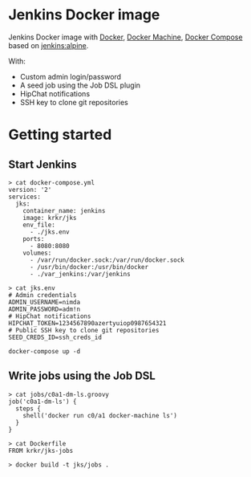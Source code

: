 # Jenkins Docker image

Jenkins Docker image with [Docker](https://docs.docker.com), [Docker Machine](https://docs.docker.com/machine/),
[Docker Compose](https://docs.docker.com/compose/) based on
[jenkins:alpine](https://hub.docker.com/r/_/jenkins/).

With:

  - Custom admin login/password
  - A seed job using the Job DSL plugin
  - HipChat notifications
  - SSH key to clone git repositories

# Getting started

## Start Jenkins

```
> cat docker-compose.yml
version: '2'
services:
  jks:
    container_name: jenkins
    image: krkr/jks
    env_file:
      - ./jks.env
    ports:
      - 8080:8080
    volumes:
      - /var/run/docker.sock:/var/run/docker.sock
      - /usr/bin/docker:/usr/bin/docker
      - ./var_jenkins:/var/jenkins
```

```
> cat jks.env
# Admin credentials
ADMIN_USERNAME=nimda
ADMIN_PASSWORD=adm!n
# HipChat notifications
HIPCHAT_TOKEN=1234567890azertyuiop0987654321
# Public SSH key to clone git repositories
SEED_CREDS_ID=ssh_creds_id
```

```
docker-compose up -d
```

## Write jobs using the Job DSL

```
> cat jobs/c0a1-dm-ls.groovy
job('c0a1-dm-ls') {
  steps {
    shell('docker run c0/a1 docker-machine ls')
  }
}

> cat Dockerfile
FROM krkr/jks-jobs

> docker build -t jks/jobs .
```